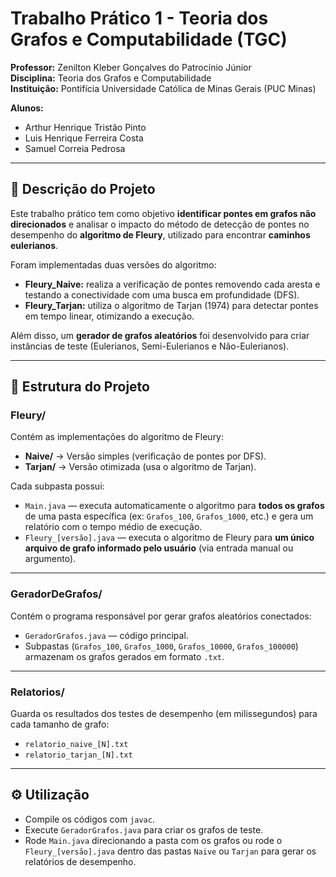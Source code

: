 # Trabalho Prático 1 - Teoria dos Grafos e Computabilidade (TGC)

**Professor:** Zenilton Kleber Gonçalves do Patrocínio Júnior  
**Disciplina:** Teoria dos Grafos e Computabilidade  
**Instituição:** Pontifícia Universidade Católica de Minas Gerais (PUC Minas)  

**Alunos:**
- Arthur Henrique Tristão Pinto  
- Luis Henrique Ferreira Costa  
- Samuel Correia Pedrosa  

---

## 📘 Descrição do Projeto

Este trabalho prático tem como objetivo **identificar pontes em grafos não direcionados** e analisar o impacto do método de detecção de pontes no desempenho do **algoritmo de Fleury**, utilizado para encontrar **caminhos eulerianos**.

Foram implementadas duas versões do algoritmo:
- **Fleury_Naive:** realiza a verificação de pontes removendo cada aresta e testando a conectividade com uma busca em profundidade (DFS).  
- **Fleury_Tarjan:** utiliza o algoritmo de Tarjan (1974) para detectar pontes em tempo linear, otimizando a execução.

Além disso, um **gerador de grafos aleatórios** foi desenvolvido para criar instâncias de teste (Eulerianos, Semi-Eulerianos e Não-Eulerianos).

---

## 📁 Estrutura do Projeto

### **Fleury/**
Contém as implementações do algoritmo de Fleury:
- **Naive/** → Versão simples (verificação de pontes por DFS).  
- **Tarjan/** → Versão otimizada (usa o algoritmo de Tarjan).  

Cada subpasta possui:
- `Main.java` — executa automaticamente o algoritmo para **todos os grafos** de uma pasta específica (ex: `Grafos_100`, `Grafos_1000`, etc.) e gera um relatório com o tempo médio de execução.  
- `Fleury_[versão].java` — executa o algoritmo de Fleury para **um único arquivo de grafo informado pelo usuário** (via entrada manual ou argumento).  

---

### **GeradorDeGrafos/**
Contém o programa responsável por gerar grafos aleatórios conectados:
- `GeradorGrafos.java` — código principal.  
- Subpastas (`Grafos_100`, `Grafos_1000`, `Grafos_10000`, `Grafos_100000`) armazenam os grafos gerados em formato `.txt`.

---

### **Relatorios/**
Guarda os resultados dos testes de desempenho (em milissegundos) para cada tamanho de grafo:
- `relatorio_naive_[N].txt`  
- `relatorio_tarjan_[N].txt`

---

## ⚙️ Utilização

- Compile os códigos com `javac`.  
- Execute `GeradorGrafos.java` para criar os grafos de teste.  
- Rode `Main.java` direcionando a pasta com os grafos ou rode o `Fleury_[versão].java`  dentro das pastas `Naive` ou `Tarjan` para gerar os relatórios de desempenho.

